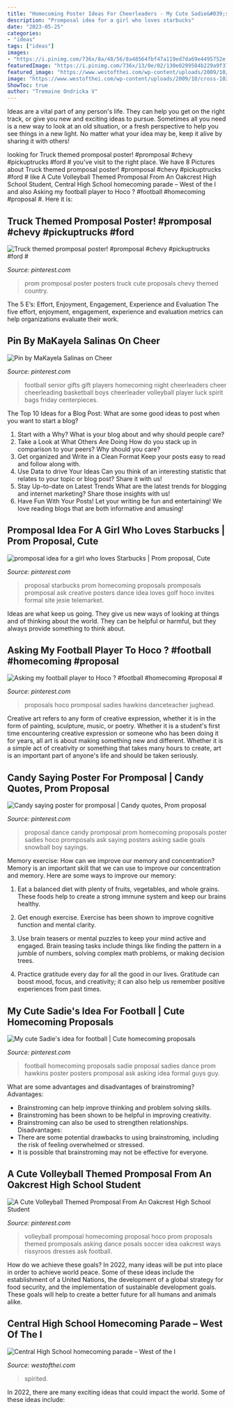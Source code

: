 ```yaml
---
title: "Homecoming Poster Ideas For Cheerleaders - My Cute Sadie&#039;s Idea For Football"
description: "Promposal idea for a girl who loves starbucks"
date: "2023-05-25"
categories:
- "ideas"
tags: ["ideas"]
images:
- "https://i.pinimg.com/736x/8a/48/56/8a48564fbf47a119ed7da69e4495752e.jpg"
featuredImage: "https://i.pinimg.com/736x/13/0e/02/130e0299584b229a9f37f4cc5614f476--sadies-dance-dance-proposal.jpg"
featured_image: "https://www.westofthei.com/wp-content/uploads/2009/10/cross-1024x680.jpg"
image: "https://www.westofthei.com/wp-content/uploads/2009/10/cross-1024x680.jpg"
ShowToc: true
author: "Tremaine Ondricka V"
---
```



Ideas are a vital part of any person's life. They can help you get on the right track, or give you new and exciting ideas to pursue. Sometimes all you need is a new way to look at an old situation, or a fresh perspective to help you see things in a new light. No matter what your idea may be, keep it alive by sharing it with others!

	

		
looking for Truck themed promposal poster! #promposal #chevy #pickuptrucks #ford # you've visit to the right place. We have 8 Pictures about Truck themed promposal poster! #promposal #chevy #pickuptrucks #ford # like A Cute Volleyball Themed Promposal From An Oakcrest High School Student, Central High School homecoming parade – West of the I and also Asking my football player to Hoco ? #football #homecoming #proposal #. Here it is:
		
    
## Truck Themed Promposal Poster! #promposal #chevy #pickuptrucks #ford #

<img loading=lazy src="https://i.pinimg.com/736x/8a/48/56/8a48564fbf47a119ed7da69e4495752e.jpg" onerror="this.onerror=null;this.src='https://tse2.mm.bing.net/th?id=OIP.NGao2-LrzrNT287scvKnCwHaJ3&amp;pid=15.1';" alt="Truck themed promposal poster! #promposal #chevy #pickuptrucks #ford #">

_Source: pinterest.com_

>prom promposal poster posters truck cute proposals chevy themed country. 

	

The 5 E’s: Effort, Enjoyment, Engagement, Experience and Evaluation
The five effort, enjoyment, engagement, experience and evaluation metrics can help organizations evaluate their work.

    
## Pin By MaKayela Salinas On Cheer

<img loading=lazy src="https://i.pinimg.com/736x/f8/51/3e/f8513eb8d0c0c82afdc74e214239ccee--senior-night-football-gifts-football-homecoming.jpg" onerror="this.onerror=null;this.src='https://tse1.mm.bing.net/th?id=OIP.LHgiWj94OrjfE5LiSggIXAHaJ6&amp;pid=15.1';" alt="Pin by MaKayela Salinas on Cheer">

_Source: pinterest.com_

>football senior gifts gift players homecoming night cheerleaders cheer cheerleading basketball boys cheerleader volleyball player luck spirit bags friday centerpieces. 

	

The Top 10 Ideas for a Blog Post: What are some good ideas to post when you want to start a blog?
1. Start with a Why?
What is your blog about and why should people care? 
2. Take a Look at What Others Are Doing
How do you stack up in comparison to your peers? Why should you care? 
3. Get organized and Write in a Clean Format
Keep your posts easy to read and follow along with. 
4. Use Data to drive Your Ideas
Can you think of an interesting statistic that relates to your topic or blog post? Share it with us! 
5. Stay Up-to-date on Latest Trends
What are the latest trends for blogging and internet marketing? Share those insights with us! 
6. Have Fun With Your Posts!
Let your writing be fun and entertaining! We love reading blogs that are both informative and amusing!

    
## Promposal Idea For A Girl Who Loves Starbucks | Prom Proposal, Cute

<img loading=lazy src="https://i.pinimg.com/736x/29/2a/03/292a031fb4721bce26f7306f70aabfa9--dance-proposal-proposal-ideas.jpg" onerror="this.onerror=null;this.src='https://tse1.mm.bing.net/th?id=OIP.Qwj8MQwxXnS-FJP-eUBk-wHaJ3&amp;pid=15.1';" alt="promposal idea for a girl who loves Starbucks | Prom proposal, Cute">

_Source: pinterest.com_

>proposal starbucks prom homecoming proposals promposals promposal ask creative posters dance idea loves golf hoco invites formal site jesie telemarket. 

	

Ideas are what keep us going. They give us new ways of looking at things and of thinking about the world. They can be helpful or harmful, but they always provide something to think about.

    
## Asking My Football Player To Hoco ? #football #homecoming #proposal #

<img loading=lazy src="https://i.pinimg.com/736x/44/4b/92/444b92210932a724c8dae8d16caaab4c.jpg" onerror="this.onerror=null;this.src='https://tse1.mm.bing.net/th?id=OIP.3mzUFvi8NhVVyO1KVXmxLwHaHa&amp;pid=15.1';" alt="Asking my football player to Hoco ? #football #homecoming #proposal #">

_Source: pinterest.com_

>proposals hoco promposal sadies hawkins danceteacher jughead. 

	

Creative art refers to any form of creative expression, whether it is in the form of painting, sculpture, music, or poetry. Whether it is a student's first time encountering creative expression or someone who has been doing it for years, all art is about making something new and different. Whether it is a simple act of creativity or something that takes many hours to create, art is an important part of anyone's life and should be taken seriously.

    
## Candy Saying Poster For Promposal | Candy Quotes, Prom Proposal

<img loading=lazy src="https://i.pinimg.com/736x/13/0e/02/130e0299584b229a9f37f4cc5614f476--sadies-dance-dance-proposal.jpg" onerror="this.onerror=null;this.src='https://tse3.mm.bing.net/th?id=OIP.xntu9b-mwsoj1hKQ8f6EVAAAAA&amp;pid=15.1';" alt="Candy saying poster for promposal | Candy quotes, Prom proposal">

_Source: pinterest.com_

>proposal dance candy promposal prom homecoming proposals poster sadies hoco promposals ask saying posters asking sadie goals snowball boy sayings. 

	

Memory exercise: How can we improve our memory and concentration?
Memory is an important skill that we can use to improve our concentration and memory. Here are some ways to improve our memory:
1. Eat a balanced diet with plenty of fruits, vegetables, and whole grains. These foods help to create a strong immune system and keep our brains healthy.

2. Get enough exercise. Exercise has been shown to improve cognitive function and mental clarity.

3. Use brain teasers or mental puzzles to keep your mind active and engaged. Brain teasing tasks include things like finding the pattern in a jumble of numbers, solving complex math problems, or making decision trees.

4. Practice gratitude every day for all the good in our lives. Gratitude can boost mood, focus, and creativity; it can also help us remember positive experiences from past times.

    
## My Cute Sadie&#039;s Idea For Football | Cute Homecoming Proposals

<img loading=lazy src="https://i.pinimg.com/736x/8f/22/db/8f22db6cd682df400f2bed7d0b27c06c--sadies-football-proposal-promposal-football.jpg" onerror="this.onerror=null;this.src='https://tse1.mm.bing.net/th?id=OIP.2sn8EAK3WMfE0StUdJhM0QHaFj&amp;pid=15.1';" alt="My cute Sadie&#039;s idea for football | Cute homecoming proposals">

_Source: pinterest.com_

>football homecoming proposals sadie proposal sadies dance prom hawkins poster posters promposal ask asking idea formal guys guy. 

	

What are some advantages and disadvantages of brainstroming?
Advantages: 
- Brainstroming can help improve thinking and problem solving skills. 
- Brainstroming has been shown to be helpful in improving creativity. 
- Brainstroming can also be used to strengthen relationships.
Disadvantages: 
- There are some potential drawbacks to using brainstroming, including the risk of feeling overwhelmed or stressed. 
- It is possible that brainstroming may not be effective for everyone.

    
## A Cute Volleyball Themed Promposal From An Oakcrest High School Student

<img loading=lazy src="https://i.pinimg.com/736x/40/74/e7/4074e77555ac828ec31d8e53bd0955ac--homecoming-proposal-homecoming-ideas-asking.jpg" onerror="this.onerror=null;this.src='https://tse1.mm.bing.net/th?id=OIP.vPo_PqeTExEpzWitqefXKwHaJ4&amp;pid=15.1';" alt="A Cute Volleyball Themed Promposal From An Oakcrest High School Student">

_Source: pinterest.com_

>volleyball promposal homecoming proposal hoco prom proposals themed promposals asking dance posals soccer idea oakcrest ways rissyroos dresses ask football. 

	

How do we achieve these goals?
In 2022, many ideas will be put into place in order to achieve world peace. Some of these ideas include the establishment of a United Nations, the development of a global strategy for food security, and the implementation of sustainable development goals. These goals will help to create a better future for all humans and animals alike.

    
## Central High School Homecoming Parade – West Of The I

<img loading=lazy src="https://www.westofthei.com/wp-content/uploads/2009/10/cross-1024x680.jpg" onerror="this.onerror=null;this.src='https://tse2.mm.bing.net/th?id=OIP.azlvvZnTH6zRJDgch2W1cAHaE6&amp;pid=15.1';" alt="Central High School homecoming parade – West of the I">

_Source: westofthei.com_

>spirited. 

	

In 2022, there are many exciting ideas that could impact the world. Some of these ideas include: 

